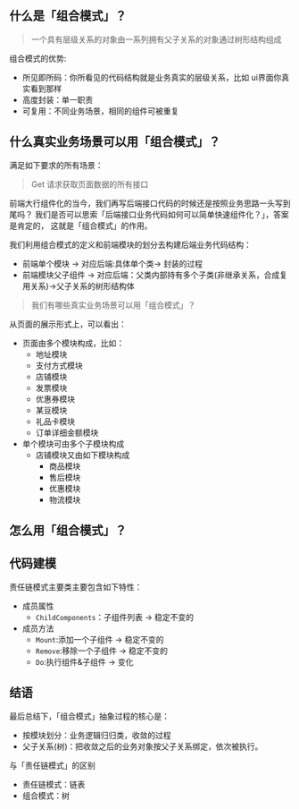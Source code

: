 
## 什么是「组合模式」？

> 一个具有层级关系的对象由一系列拥有父子关系的对象通过树形结构组成

组合模式的优势:

- 所见即所码：你所看见的代码结构就是业务真实的层级关系，比如 ui界面你真实看到那样
- 高度封装：单一职责
- 可复用：不同业务场景，相同的组件可被重复

## 什么真实业务场景可以用「组合模式」？

满足如下要求的所有场景：
> Get 请求获取页面数据的所有接口

前端大行组件化的当今，我们再写后端接口代码的时候还是按照业务思路一头写到尾吗？ 我们是否可以思索「后端接口业务代码如何可以简单快速组件化？」，答案是肯定的， 这就是「组合模式」的作用。

我们利用组合模式的定义和前端模块的划分去构建后端业务代码结构：

- 前端单个模块 -> 对应后端:具体单个类-> 封装的过程
- 前端模块父子组件 -> 对应后端：父类内部持有多个子类(非继承关系，合成复用关系)->父子关系的树形结构体

> 我们有哪些真实业务场景可以用「组合模式」？

从页面的展示形式上，可以看出：

- 页面由多个模块构成，比如：
    - 地址模块
    - 支付方式模块
    - 店铺模块
    - 发票模块
    - 优惠券模块
    - 某豆模块
    - 礼品卡模块
    - 订单详细金额模块
- 单个模块可由多个子模块构成
    - 店铺模块又由如下模块构成
        - 商品模块
        - 售后模块
        - 优惠模块
        - 物流模块

## 怎么用「组合模式」？

## 代码建模

责任链模式主要类主要包含如下特性：

- 成员属性
    - `ChildComponents`：子组件列表 -> 稳定不变的
- 成员方法
    - `Mount`:添加一个子组件 -> 稳定不变的
    - `Remove`:移除一个子组件 -> 稳定不变的
    - `Do`:执行组件&子组件 -> 变化

## 结语

最后总结下，「组合模式」抽象过程的核心是：

- 按模块划分：业务逻辑归归类，收敛的过程
- 父子关系(树)：把收敛之后的业务对象按父子关系绑定，依次被执行。

与「责任链模式」的区别

- 责任链模式：链表
- 组合模式：树
